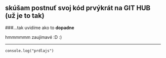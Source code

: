 ## skúšam postnuť svoj kód prvýkrát na GIT HUB (už je to tak)

###...tak uvidíme ako to **dopadne**

hmmmmmm
zaujímavé :D :)

---

```
console.log("prdlajs")
```
